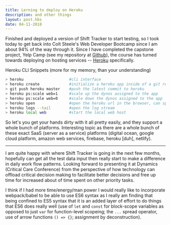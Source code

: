 ```yaml
---
title: Lerning to deploy on Heroku
description: and other things
layout: post.hbs
date: 04-11-2018
---
```

Finished and deployed a version of Shift Tracker to start testing, so I took today to get back into Colt Steele's Web Developer Bootcamp since I am about 94% of the way through it.  Since I have completed the capstone project, Yelp Camp (see my repository at [Github](https://github.com/neenjaw/udemy-webdev-bootcamp/tree/master/s20-node-to-yelpcamp/yelp-camp/v11)), the course has turned towards deploying on hosting services -- [Heroku](https://heroku.com) specifically.

Heroku CLI Snippets (more for my memory, than your understanding)

```sh
> heroku                    #cli interface
> heroku create             #initialize a heroku app inside of a git repository
> git push heroku master    #push the latest commit to heroku
> heroku ps:scale web=1     #scale up the dynos assigned to the app
> heroku ps:scale web=0     #scale down the dynos assigned to the app
> heroku open               #open the heroku url in the browser, can specify the route as well
> heroku logs --tail        #open the log stream
> heroku local web          #start the local web host
```

So let's you get your hands dirty with it all pretty easily, and they support a whole bunch of platforms.  Interesting topic as there are a whole bunch of these exact SaaS (server as a service) platforms (digital ocean, google cloud platform, amazon web services, firebase, heroku [duh], netlify).

---

I am quite happy with where Shift Tracker is going in the next few months, hopefully can get all the test data input then really start to make a difference in daily work flow patterns.  Looking forward to presenting it at Dynamics (Critical Care Conference) from the perspective of how technology can offload critical decision making to facilitate better decisions and free up time for increased about of time spent on other priority tasks.

I think if I had more time/energy/man power I would really like to incorporate webpack/babel to be able to use ES6 syntax as I really am finding that being confined to ES5 syntax that it is an added layer of effort to do things that ES6 does really well (use of `let` and `const` for block-scope variables as opposed to just `var` for function-level scopeing; the `...` spread operator, use of arrow functions `() => {}`; assignment by deconstruction).